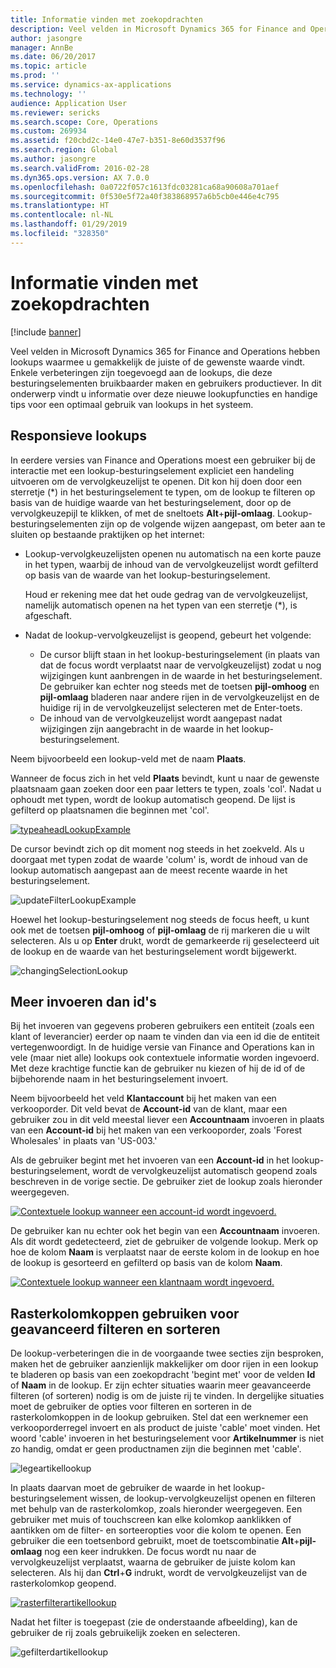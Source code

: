 ```yaml
---
title: Informatie vinden met zoekopdrachten
description: Veel velden in Microsoft Dynamics 365 for Finance and Operations hebben lookups waarmee u gemakkelijk de juiste of de gewenste waarde vindt. Enkele verbeteringen zijn toegevoegd aan de lookups, die deze besturingselementen bruikbaarder maken en gebruikers productiever. In dit onderwerp vindt u informatie over deze nieuwe lookupfuncties en handige tips voor een optimaal gebruik van lookups in het systeem.
author: jasongre
manager: AnnBe
ms.date: 06/20/2017
ms.topic: article
ms.prod: ''
ms.service: dynamics-ax-applications
ms.technology: ''
audience: Application User
ms.reviewer: sericks
ms.search.scope: Core, Operations
ms.custom: 269934
ms.assetid: f20cbd2c-14e0-47e7-b351-8e60d3537f96
ms.search.region: Global
ms.author: jasongre
ms.search.validFrom: 2016-02-28
ms.dyn365.ops.version: AX 7.0.0
ms.openlocfilehash: 0a0722f057c1613fdc03281ca68a90608a701aef
ms.sourcegitcommit: 0f530e5f72a40f383868957a6b5cb0e446e4c795
ms.translationtype: HT
ms.contentlocale: nl-NL
ms.lasthandoff: 01/29/2019
ms.locfileid: "328350"
---
```

# <a name="find-information-by-using-lookups"></a>Informatie vinden met zoekopdrachten

[!include [banner](../includes/banner.md)]

Veel velden in Microsoft Dynamics 365 for Finance and Operations hebben lookups waarmee u gemakkelijk de juiste of de gewenste waarde vindt. Enkele verbeteringen zijn toegevoegd aan de lookups, die deze besturingselementen bruikbaarder maken en gebruikers productiever. In dit onderwerp vindt u informatie over deze nieuwe lookupfuncties en handige tips voor een optimaal gebruik van lookups in het systeem.

## <a name="responsive-lookups"></a>Responsieve lookups

In eerdere versies van Finance and Operations moest een gebruiker bij de interactie met een lookup-besturingselement expliciet een handeling uitvoeren om de vervolgkeuzelijst te openen. Dit kon hij doen door een sterretje (\*) in het besturingselement te typen, om de lookup te filteren op basis van de huidige waarde van het besturingselement, door op de vervolgkeuzepijl te klikken, of met de sneltoets **Alt**+**pijl-omlaag**. Lookup-besturingselementen zijn op de volgende wijzen aangepast, om beter aan te sluiten op bestaande praktijken op het internet:

- Lookup-vervolgkeuzelijsten openen nu automatisch na een korte pauze in het typen, waarbij de inhoud van de vervolgkeuzelijst wordt gefilterd op basis van de waarde van het lookup-besturingselement.

    Houd er rekening mee dat het oude gedrag van de vervolgkeuzelijst, namelijk automatisch openen na het typen van een sterretje (\*), is afgeschaft.

- Nadat de lookup-vervolgkeuzelijst is geopend, gebeurt het volgende:

    - De cursor blijft staan in het lookup-besturingselement (in plaats van dat de focus wordt verplaatst naar de vervolgkeuzelijst) zodat u nog wijzigingen kunt aanbrengen in de waarde in het besturingselement. De gebruiker kan echter nog steeds met de toetsen **pijl-omhoog** en **pijl-omlaag** bladeren naar andere rijen in de vervolgkeuzelijst en de huidige rij in de vervolgkeuzelijst selecteren met de Enter-toets.
    - De inhoud van de vervolgkeuzelijst wordt aangepast nadat wijzigingen zijn aangebracht in de waarde in het lookup-besturingselement.

Neem bijvoorbeeld een lookup-veld met de naam **Plaats**.

Wanneer de focus zich in het veld **Plaats** bevindt, kunt u naar de gewenste plaatsnaam gaan zoeken door een paar letters te typen, zoals 'col'. Nadat u ophoudt met typen, wordt de lookup automatisch geopend. De lijst is gefilterd op plaatsnamen die beginnen met 'col'.

[![typeaheadLookupExample](./media/typeaheadlookupexample.png)](./media/typeaheadlookupexample.png)

De cursor bevindt zich op dit moment nog steeds in het zoekveld. Als u doorgaat met typen zodat de waarde 'colum' is, wordt de inhoud van de lookup automatisch aangepast aan de meest recente waarde in het besturingselement.

![updateFilterLookupExample](./media/updatefilterlookupexample.png)

Hoewel het lookup-besturingselement nog steeds de focus heeft, u kunt ook met de toetsen **pijl-omhoog** of **pijl-omlaag** de rij markeren die u wilt selecteren. Als u op **Enter** drukt, wordt de gemarkeerde rij geselecteerd uit de lookup en de waarde van het besturingselement wordt bijgewerkt.

![changingSelectionLookup](./media/changingselectionlookup.png)

## <a name="typing-in-more-than-ids"></a>Meer invoeren dan id's

Bij het invoeren van gegevens proberen gebruikers een entiteit (zoals een klant of leverancier) eerder op naam te vinden dan via een id die de entiteit vertegenwoordigt. In de huidige versie van Finance and Operations kan in vele (maar niet alle) lookups ook contextuele informatie worden ingevoerd. Met deze krachtige functie kan de gebruiker nu kiezen of hij de id of de bijbehorende naam in het besturingselement invoert.

Neem bijvoorbeeld het veld **Klantaccount** bij het maken van een verkooporder. Dit veld bevat de **Account-id** van de klant, maar een gebruiker zou in dit veld meestal liever een **Accountnaam** invoeren in plaats van een **Account-id** bij het maken van een verkooporder, zoals 'Forest Wholesales' in plaats van 'US-003.'

Als de gebruiker begint met het invoeren van een **Account-id** in het lookup-besturingselement, wordt de vervolgkeuzelijst automatisch geopend zoals beschreven in de vorige sectie. De gebruiker ziet de lookup zoals hieronder weergegeven.

[![Contextuele lookup wanneer een account-id wordt ingevoerd.](./media/howtocontextuallookups-1.png)](./media/howtocontextuallookups-1.png)

De gebruiker kan nu echter ook het begin van een **Accountnaam** invoeren. Als dit wordt gedetecteerd, ziet de gebruiker de volgende lookup. Merk op hoe de kolom **Naam** is verplaatst naar de eerste kolom in de lookup en hoe de lookup is gesorteerd en gefilterd op basis van de kolom **Naam**.

[![Contextuele lookup wanneer een klantnaam wordt ingevoerd.](./media/howtocontextuallookups-2.png)](./media/howtocontextuallookups-2.png)

## <a name="using-grid-column-headers-for-more-advanced-filtering-and-sorting"></a>Rasterkolomkoppen gebruiken voor geavanceerd filteren en sorteren

De lookup-verbeteringen die in de voorgaande twee secties zijn besproken, maken het de gebruiker aanzienlijk makkelijker om door rijen in een lookup te bladeren op basis van een zoekopdracht 'begint met' voor de velden **Id** of **Naam** in de lookup. Er zijn echter situaties waarin meer geavanceerde filteren (of sorteren) nodig is om de juiste rij te vinden. In dergelijke situaties moet de gebruiker de opties voor filteren en sorteren in de rasterkolomkoppen in de lookup gebruiken. Stel dat een werknemer een verkooporderregel invoert en als product de juiste 'cable' moet vinden. Het woord 'cable' invoeren in het besturingselement voor **Artikelnummer** is niet zo handig, omdat er geen productnamen zijn die beginnen met 'cable'.

![legeartikellookup](./media/emptyitemlookup.png)

In plaats daarvan moet de gebruiker de waarde in het lookup-besturingselement wissen, de lookup-vervolgkeuzelijst openen en filteren met behulp van de rasterkolomkop, zoals hieronder weergegeven. Een gebruiker met muis of touchscreen kan elke kolomkop aanklikken of aantikken om de filter- en sorteeropties voor die kolom te openen. Een gebruiker die een toetsenbord gebruikt, moet de toetscombinatie **Alt**+**pijl-omlaag** nog een keer indrukken. De focus wordt nu  naar de vervolgkeuzelijst verplaatst, waarna de gebruiker de juiste kolom kan selecteren. Als hij dan **Ctrl**+**G** indrukt, wordt de vervolgkeuzelijst van de rasterkolomkop geopend.

[![rasterfilterartikellookup](./media/gridfilteritemlookup.png)](./media/gridfilteritemlookup.png)

Nadat het filter is toegepast (zie de onderstaande afbeelding), kan de gebruiker de rij zoals gebruikelijk zoeken en selecteren.

![gefilterdartikellookup](./media/filtereditemlookup.png)
